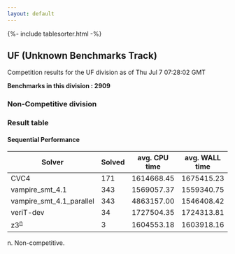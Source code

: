 ```yaml
---
layout: default
---
```

{%- include tablesorter.html -%}

##  UF (Unknown Benchmarks Track)

Competition results for the UF division as of Thu Jul 7 07:28:02 GMT

**Benchmarks in this division : 2909** 

###  Non-Competitive division 
### Result table
 




#### Sequential Performance
<table id="unknown" class="result sorted">
<thead>
<tr>
<th class="center">Solver</th>
<th class="center">Solved</th>
<th class="center">avg. CPU time </th>
<th class="center">avg. WALL time </th>
</tr>
</thead>
<tr>
<td>CVC4</td>
<td class="right">171</td>
<td class="right">1614668.45</td>
<td class="right">1675415.23</td>
</tr>
<tr>
<td>vampire_smt_4.1</td>
<td class="right">343</td>
<td class="right">1569057.37</td>
<td class="right">1559340.75</td>
</tr>
<tr>
<td>vampire_smt_4.1_parallel</td>
<td class="right">343</td>
<td class="right">4863157.00</td>
<td class="right">1546408.42</td>
</tr>
<tr>
<td>veriT-dev</td>
<td class="right">34</td>
<td class="right">1727504.35</td>
<td class="right">1724313.81</td>
</tr>
<tr>
<td>z3<SUP><a href="#fn">n</a></SUP>
</td>
<td class="right">3</td>
<td class="right">1604553.18</td>
<td class="right">1603918.16</td>
</tr>
</table>
<span id="fn"> n. Non-competitive.</span>



